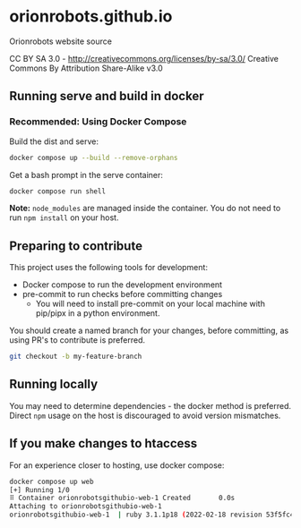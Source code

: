 # orionrobots.github.io

Orionrobots website source

CC BY SA 3.0 - <http://creativecommons.org/licenses/by-sa/3.0/>
Creative Commons By Attribution Share-Alike v3.0

## Running serve and build in docker


### Recommended: Using Docker Compose

Build the dist and serve:
```bash
docker compose up --build --remove-orphans
```

Get a bash prompt in the serve container:
```bash
docker compose run shell
```

**Note:** `node_modules` are managed inside the container. You do not need to run `npm install` on your host.

## Preparing to contribute

This project uses the following tools for development:

- Docker compose to run the development environment
- pre-commit to run checks before committing changes
    - You will need to install pre-commit on your local machine with pip/pipx in a python environment.

You should create a named branch for your changes, before committing, as using PR's to contribute is preferred.

```bash
git checkout -b my-feature-branch
```

## Running locally

You may need to determine dependencies - the docker method is preferred. Direct `npm` usage on the host is discouraged to avoid version mismatches.

## If you make changes to htaccess

For an experience closer to hosting, use docker compose:

```bash
docker compose up web
[+] Running 1/0
⠿ Container orionrobotsgithubio-web-1 Created       0.0s
Attaching to orionrobotsgithubio-web-1
orionrobotsgithubio-web-1  | ruby 3.1.1p18 (2022-02-18 revision 53f5fc4236) [x86_64-linux-musl]
```

